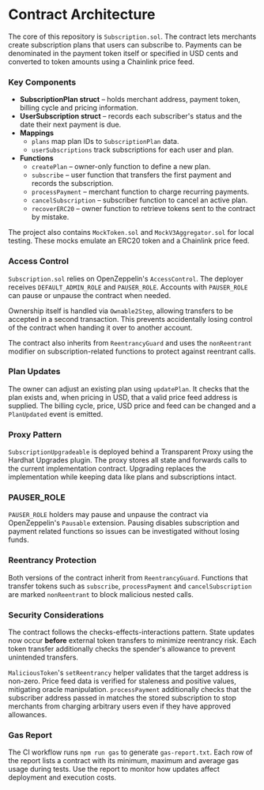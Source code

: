 # Contract Architecture

The core of this repository is `Subscription.sol`. The contract lets merchants create subscription plans that users can subscribe to. Payments can be denominated in the payment token itself or specified in USD cents and converted to token amounts using a Chainlink price feed.

### Key Components

- **SubscriptionPlan struct** – holds merchant address, payment token, billing cycle and pricing information.
- **UserSubscription struct** – records each subscriber's status and the date their next payment is due.
- **Mappings**
  - `plans` map plan IDs to `SubscriptionPlan` data.
  - `userSubscriptions` track subscriptions for each user and plan.
- **Functions**
  - `createPlan` – owner-only function to define a new plan.
  - `subscribe` – user function that transfers the first payment and records the subscription.
  - `processPayment` – merchant function to charge recurring payments.
  - `cancelSubscription` – subscriber function to cancel an active plan.
  - `recoverERC20` – owner function to retrieve tokens sent to the contract by mistake.

The project also contains `MockToken.sol` and `MockV3Aggregator.sol` for local testing. These mocks emulate an ERC20 token and a Chainlink price feed.

### Access Control

`Subscription.sol` relies on OpenZeppelin's `AccessControl`. The deployer
receives `DEFAULT_ADMIN_ROLE` and `PAUSER_ROLE`. Accounts with `PAUSER_ROLE`
can pause or unpause the contract when needed.

Ownership itself is handled via `Ownable2Step`, allowing transfers to be
accepted in a second transaction. This prevents accidentally losing control of
the contract when handing it over to another account.

The contract also inherits from `ReentrancyGuard` and uses the `nonReentrant`
modifier on subscription-related functions to protect against reentrant calls.

### Plan Updates

The owner can adjust an existing plan using `updatePlan`. It checks that the plan exists and, when pricing in USD, that a valid price feed address is supplied. The billing cycle, price, USD price and feed can be changed and a `PlanUpdated` event is emitted.

### Proxy Pattern

`SubscriptionUpgradeable` is deployed behind a Transparent Proxy using the Hardhat Upgrades plugin. The proxy stores all state and forwards calls to the current implementation contract. Upgrading replaces the implementation while keeping data like plans and subscriptions intact.

### PAUSER_ROLE

`PAUSER_ROLE` holders may pause and unpause the contract via OpenZeppelin's `Pausable` extension. Pausing disables subscription and payment related functions so issues can be investigated without losing funds.

### Reentrancy Protection

Both versions of the contract inherit from `ReentrancyGuard`. Functions that transfer tokens such as `subscribe`, `processPayment` and `cancelSubscription` are marked `nonReentrant` to block malicious nested calls.

### Security Considerations

The contract follows the checks-effects-interactions pattern. State updates now occur **before** external token transfers to minimize reentrancy risk. Each token transfer additionally checks the spender's allowance to prevent unintended transfers.

`MaliciousToken`'s `setReentrancy` helper validates that the target address is non-zero. Price feed data is verified for staleness and positive values, mitigating oracle manipulation.
`processPayment` additionally checks that the subscriber address passed in
matches the stored subscription to stop merchants from charging arbitrary
users even if they have approved allowances.

### Gas Report

The CI workflow runs `npm run gas` to generate `gas-report.txt`. Each row of the report lists a contract with its minimum, maximum and average gas usage during tests. Use the report to monitor how updates affect deployment and execution costs.
